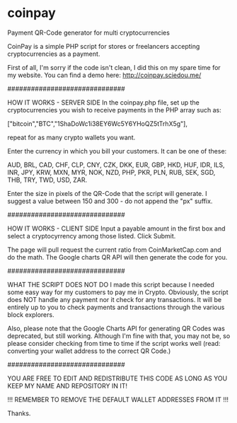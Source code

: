 # coinpay
Payment QR-Code generator for multi cryptocurrencies

CoinPay is a simple PHP script for stores or freelancers accepting cryptocurrencies as a payment.

First of all, I'm sorry if the code isn't clean, I did this on my spare time for my website.
You can find a demo here: http://coinpay.sciedou.me/

##############################

HOW IT WORKS - SERVER SIDE
In the coinpay.php file, set up the cryptocurrencies you wish to receive payments in the PHP array such as:

  ["bitcoin","BTC","1ShaDoWc1i38EY6Wc5Y6YHoQZ5tTrhX5g"],

repeat for as many crypto wallets you want.

Enter the currency in which you bill your customers. It can be one of these:

  AUD, BRL, CAD, CHF, CLP, CNY, CZK, DKK, EUR, GBP, HKD, HUF, IDR, ILS, INR, JPY,
  KRW, MXN, MYR, NOK, NZD, PHP, PKR, PLN, RUB, SEK, SGD, THB, TRY, TWD, USD, ZAR.
  
Enter the size in pixels of the QR-Code that the script will generate.
I suggest a value between 150 and 300 - do not append the "px" suffix.

##############################

HOW IT WORKS - CLIENT SIDE
Input a payable amount in the first box and select a cryptocyrrency among those listed.
Click Submit.

The page will pull request the current ratio from CoinMarketCap.com and do the math.
The Google charts QR API will then generate the code for you.

##############################

WHAT THE SCRIPT DOES NOT DO
I made this script because I needed some easy way for my customers to pay me in Crypto.
Obviously, the script does NOT handle any payment nor it check for any transactions.
It will be entirely up to you to check payments and transactions through the various block explorers.

Also, please note that the Google Charts API for generating QR Codes was deprecated, but still working.
Although I'm fine with that, you may not be, so please consider checking from time to time if the script works well (read: converting your wallet address to the correct QR Code.)

##############################

YOU ARE FREE TO EDIT AND REDISTRIBUTE THIS CODE AS LONG AS YOU KEEP MY NAME AND REPOSITORY IN IT!

!!! REMEMBER TO REMOVE THE DEFAULT WALLET ADDRESSES FROM IT !!!

Thanks.
